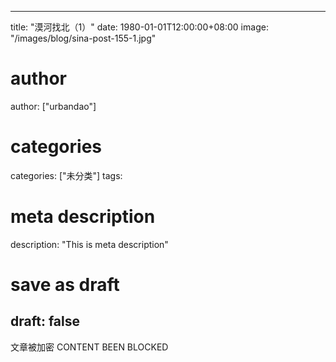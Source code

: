 
---
title: "漠河找北（1）"
date: 1980-01-01T12:00:00+08:00
image: "/images/blog/sina-post-155-1.jpg"
# author
author: ["urbandao"]
# categories
categories: ["未分类"]
tags: 
# meta description
description: "This is meta description"
# save as draft
draft: false
---

文章被加密 CONTENT BEEN BLOCKED
